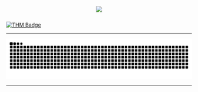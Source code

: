 <h1 align="center">
    <img src="https://readme-typing-svg.herokuapp.com?font=Fira+Code&pause=1000&center=true&vCenter=true&random=false&width=435&lines=I'm+Krysti4n" />
</h1>

<a href="https://tryhackme.com/p/letgamer">
  <img src="https://tryhackme-badges.s3.amazonaws.com/Krysti4n.png" alt="THM Badge" style="width: 215px; height: auto;"/>
</a>

<hr/>

  <img src="https://raw.githubusercontent.com/xKrysti4n/xKrysti4n/output/github-contribution-grid-snake-dark.svg" alt="Snake animation" />

<hr/>

